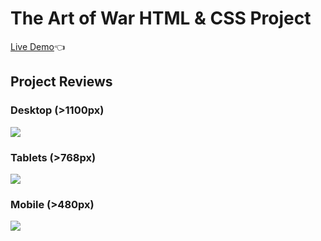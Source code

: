 # The Art of War HTML & CSS Project

[Live Demo](https://KemalBabaoglu.github.io/Art-Of-War-html-css-project/):point_left:


## Project Reviews

### Desktop (>1100px)

![](images/desktop.gif)

### Tablets (>768px)

![](images/tablets.gif)

### Mobile (>480px)

![](images/mobile.gif)

